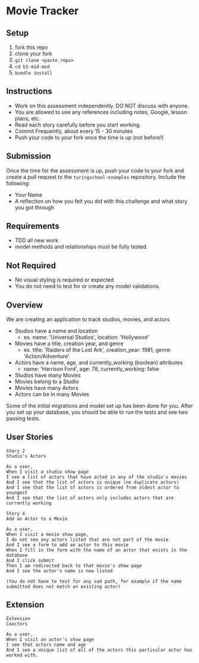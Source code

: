 # Movie Tracker

## Setup

1. fork this repo
2. clone your fork
3. `git clone <paste_repo>`
4. `cd b2-mid-mod`
5. `bundle install`

## Instructions

* Work on this assessment independently. DO NOT discuss with anyone.
* You are allowed to use any references including notes, Google, lesson plans, etc.
* Read each story carefully before you start working.
* Commit Frequently, about every 15 - 30 minutes
* Push your code to your fork once the time is up (not before!)

## Submission

Once the time for the assessment is up, push your code to your fork and create a pull request to the `turingschool-examples` repository. Include the following:

* Your Name
* A reflection on how you felt you did with this challenge and what story you got through

## Requirements

* TDD all new work
* model methods and relationships must be fully tested.

## Not Required

* No visual styling is required or expected
* You do not need to test for or create any model validations.

## Overview

We are creating an application to track studios, movies, and actors

* Studios have a name and location
    * ex. name: 'Universal Studios', location: 'Hollywood'
* Movies have a title, creation year, and genre
    * ex. title: 'Raiders of the Lost Ark', creation_year: 1981, genre: 'Action/Adventure'
* Actors have a name, age, and currently_working (boolean) attributes
    * name: 'Harrison Ford', age: 78, currently_working: false
* Studios have many Movies
* Movies belong to a Studio
* Movies have many Actors
* Actors can be in many Movies

Some of the initial migrations and model set up has been done for you. After you set up your database, you should be able to run the tests and see two passing tests.

## User Stories
 <!--
```
Story 1
Studio Show

As a user,
When I visit a studio show page
I see the studio's name and location
And I see the titles of all of its movies
``` -->

```
Story 2
Studio's Actors

As a user,
When I visit a studio show page
I see a list of actors that have acted in any of the studio's movies
And I see that the list of actors is unique (no duplicate actors)
And I see that the list of actors is ordered from oldest actor to youngest
And I see that the list of actors only includes actors that are currently working
```

<!-- ```
Story 3
Movie Show

As a user,
When I visit a movie's show page.
I see the movie's title, creation year, and genre,
and I see all of the actors in the movie
``` -->

```
Story 4
Add an Actor to a Movie

As a user,
When I visit a movie show page,
I do not see any actors listed that are not part of the movie
And I see a form to add an actor to this movie
When I fill in the form with the name of an actor that exists in the database
And I click submit
Then I am redirected back to that movie's show page
And I see the actor's name is now listed

(You do not have to test for any sad path, for example if the name submitted does not match an existing actor)
```

## Extension

```
Extension
Coactors

As a user,
When I visit an actor's show page
I see that actors name and age
And I see a unique list of all of the actors this particular actor has worked with.
```
